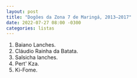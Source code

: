 ```yaml
---
layout: post
title: "Dogões da Zona 7 de Maringá, 2013–2017"
date: 2022-07-27 08:00 -0300
categories: listas
---
```

1. Baiano Lanches.
2. Cláudio Rainha da Batata.
3. Salsicha lanches.
4. Pert' Kza.
5. Ki-Fome.
